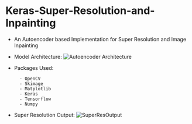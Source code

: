 # Keras-Super-Resolution-and-Inpainting
- An Autoencoder based Implementation for Super Resolution and Image Inpainting

- Model Architecture:
![Autoencoder Architecture](https://github.com/Shanks0465/Keras-Super-Resolution-and-Inpainting/blob/master/images/superres_model_plot.png)

- Packages Used:

        - OpenCV
        - Skimage
        - Matplotlib
        - Keras
        - Tensorflow
        - Numpy

- Super Resolution Output:
![SuperResOutput](https://github.com/Shanks0465/Keras-Super-Resolution-and-Inpainting/blob/master/images/SuperResOutput.PNG)
